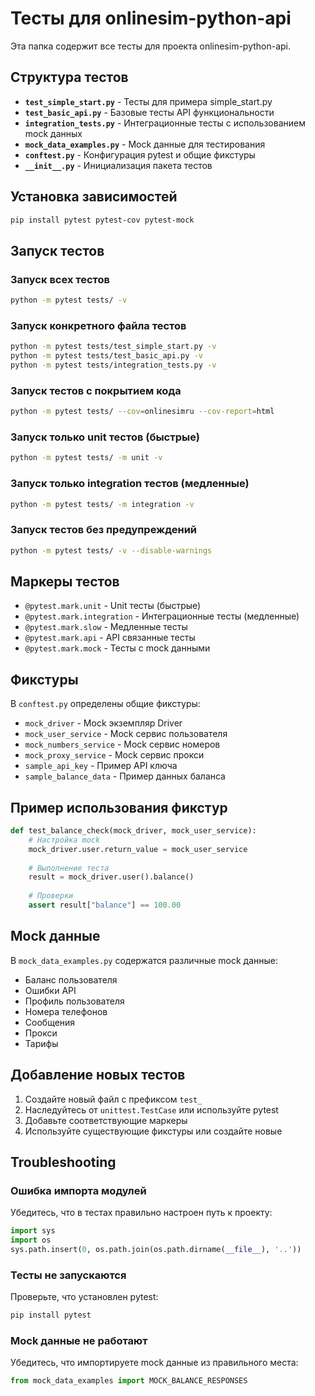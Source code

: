 # Тесты для onlinesim-python-api

Эта папка содержит все тесты для проекта onlinesim-python-api.

## Структура тестов

- **`test_simple_start.py`** - Тесты для примера simple_start.py
- **`test_basic_api.py`** - Базовые тесты API функциональности
- **`integration_tests.py`** - Интеграционные тесты с использованием mock данных
- **`mock_data_examples.py`** - Mock данные для тестирования
- **`conftest.py`** - Конфигурация pytest и общие фикстуры
- **`__init__.py`** - Инициализация пакета тестов

## Установка зависимостей

```bash
pip install pytest pytest-cov pytest-mock
```

## Запуск тестов

### Запуск всех тестов
```bash
python -m pytest tests/ -v
```

### Запуск конкретного файла тестов
```bash
python -m pytest tests/test_simple_start.py -v
python -m pytest tests/test_basic_api.py -v
python -m pytest tests/integration_tests.py -v
```

### Запуск тестов с покрытием кода
```bash
python -m pytest tests/ --cov=onlinesimru --cov-report=html
```

### Запуск только unit тестов (быстрые)
```bash
python -m pytest tests/ -m unit -v
```

### Запуск только integration тестов (медленные)
```bash
python -m pytest tests/ -m integration -v
```

### Запуск тестов без предупреждений
```bash
python -m pytest tests/ -v --disable-warnings
```

## Маркеры тестов

- `@pytest.mark.unit` - Unit тесты (быстрые)
- `@pytest.mark.integration` - Интеграционные тесты (медленные)
- `@pytest.mark.slow` - Медленные тесты
- `@pytest.mark.api` - API связанные тесты
- `@pytest.mark.mock` - Тесты с mock данными

## Фикстуры

В `conftest.py` определены общие фикстуры:

- `mock_driver` - Mock экземпляр Driver
- `mock_user_service` - Mock сервис пользователя
- `mock_numbers_service` - Mock сервис номеров
- `mock_proxy_service` - Mock сервис прокси
- `sample_api_key` - Пример API ключа
- `sample_balance_data` - Пример данных баланса

## Пример использования фикстур

```python
def test_balance_check(mock_driver, mock_user_service):
    # Настройка mock
    mock_driver.user.return_value = mock_user_service
    
    # Выполнение теста
    result = mock_driver.user().balance()
    
    # Проверки
    assert result["balance"] == 100.00
```

## Mock данные

В `mock_data_examples.py` содержатся различные mock данные:

- Баланс пользователя
- Ошибки API
- Профиль пользователя
- Номера телефонов
- Сообщения
- Прокси
- Тарифы

## Добавление новых тестов

1. Создайте новый файл с префиксом `test_`
2. Наследуйтесь от `unittest.TestCase` или используйте pytest
3. Добавьте соответствующие маркеры
4. Используйте существующие фикстуры или создайте новые

## Troubleshooting

### Ошибка импорта модулей
Убедитесь, что в тестах правильно настроен путь к проекту:
```python
import sys
import os
sys.path.insert(0, os.path.join(os.path.dirname(__file__), '..'))
```

### Тесты не запускаются
Проверьте, что установлен pytest:
```bash
pip install pytest
```

### Mock данные не работают
Убедитесь, что импортируете mock данные из правильного места:
```python
from mock_data_examples import MOCK_BALANCE_RESPONSES
```
